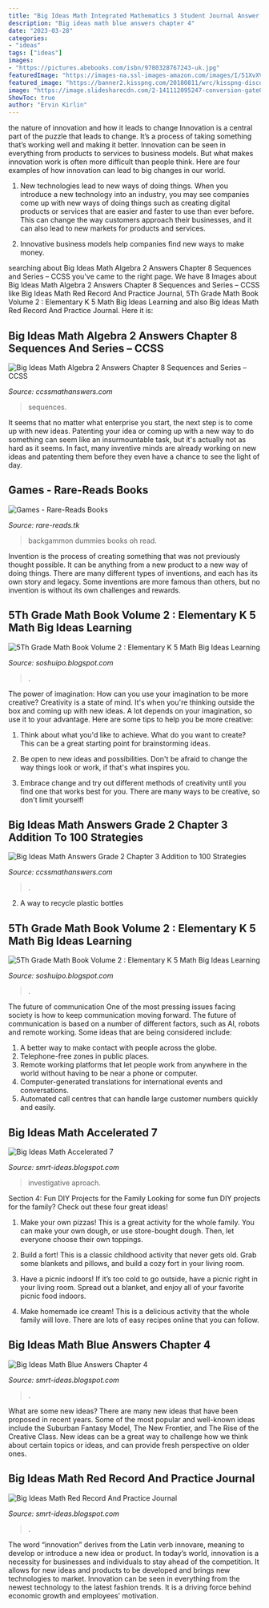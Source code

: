 ```yaml
---
title: "Big Ideas Math Integrated Mathematics 3 Student Journal Answer Key - Big Ideas Math Accelerated 7"
description: "Big ideas math blue answers chapter 4"
date: "2023-03-28"
categories:
- "ideas"
tags: ["ideas"]
images:
- "https://pictures.abebooks.com/isbn/9780328767243-uk.jpg"
featuredImage: "https://images-na.ssl-images-amazon.com/images/I/51XvXVv6s2L._SX319_BO1,204,203,200_.jpg"
featured_image: "https://banner2.kisspng.com/20180811/wrc/kisspng-discovering-algebra-an-investigative-aproach-math-discovering-mathematics-prek-12-5b6f22159d8590.7667364715340098776452.jpg"
image: "https://image.slidesharecdn.com/2-141112095247-conversion-gate01/95/22-2-638.jpg?cb=1415786002"
ShowToc: true
author: "Ervin Kirlin"
---
```



the nature of innovation and how it leads to change
Innovation is a central part of the puzzle that leads to change. It’s a process of taking something that’s working well and making it better. Innovation can be seen in everything from products to services to business models. But what makes innovation work is often more difficult than people think. Here are four examples of how innovation can lead to big changes in our world.
1) New technologies lead to new ways of doing things. When you introduce a new technology into an industry, you may see companies come up with new ways of doing things such as creating digital products or services that are easier and faster to use than ever before. This can change the way customers approach their businesses, and it can also lead to new markets for products and services.

2) Innovative business models help companies find new ways to make money.

	

		
searching about Big Ideas Math Algebra 2 Answers Chapter 8 Sequences and Series – CCSS you've came to the right page. We have 8 Images about Big Ideas Math Algebra 2 Answers Chapter 8 Sequences and Series – CCSS like Big Ideas Math Red Record And Practice Journal, 5Th Grade Math Book Volume 2 : Elementary K 5 Math Big Ideas Learning and also Big Ideas Math Red Record And Practice Journal. Here it is:
		
    
## Big Ideas Math Algebra 2 Answers Chapter 8 Sequences And Series – CCSS

<img loading=lazy src="https://ccssmathanswers.com/wp-content/uploads/2021/02/Big-Ideas-Math-Answer-Key-Algebra-2-Chapter-8-Sequences-and-Series-8.4-a-27.png" onerror="this.onerror=null;this.src='https://tse2.mm.bing.net/th?id=OIP.s6PZCDOWnOieLIggHbC-QQHaCw&amp;pid=15.1';" alt="Big Ideas Math Algebra 2 Answers Chapter 8 Sequences and Series – CCSS">

_Source: ccssmathanswers.com_

>sequences. 

	

It seems that no matter what enterprise you start, the next step is to come up with new ideas. Patenting your idea or coming up with a new way to do something can seem like an insurmountable task, but it's actually not as hard as it seems. In fact, many inventive minds are already working on new ideas and patenting them before they even have a chance to see the light of day.

    
## Games - Rare-Reads Books

<img loading=lazy src="https://images-na.ssl-images-amazon.com/images/I/51XvXVv6s2L._SX319_BO1,204,203,200_.jpg" onerror="this.onerror=null;this.src='https://tse1.mm.bing.net/th?id=OIP.mdQDXZrIIAvRrOcCoOYlEQAAAA&amp;pid=15.1';" alt="Games - Rare-Reads Books">

_Source: rare-reads.tk_

>backgammon dummies books oh read. 

	

Invention is the process of creating something that was not previously thought possible. It can be anything from a new product to a new way of doing things. There are many different types of inventions, and each has its own story and legacy. Some inventions are more famous than others, but no invention is without its own challenges and rewards.

    
## 5Th Grade Math Book Volume 2 : Elementary K 5 Math Big Ideas Learning

<img loading=lazy src="https://ecdn.teacherspayteachers.com/thumbitem/Volume-Digital-Interactive-Flip-Book-5th-Grade-3359374-1622967119/original-3359374-4.jpg" onerror="this.onerror=null;this.src='https://tse3.mm.bing.net/th?id=OIP.rcvTiQoynC028CoV6HPD_QAAAA&amp;pid=15.1';" alt="5Th Grade Math Book Volume 2 : Elementary K 5 Math Big Ideas Learning">

_Source: soshuipo.blogspot.com_

>. 

	

The power of imagination: How can you use your imagination to be more creative?
Creativity is a state of mind. It's when you're thinking outside the box and coming up with new ideas. A lot depends on your imagination, so use it to your advantage. Here are some tips to help you be more creative:
1. Think about what you'd like to achieve. What do you want to create? This can be a great starting point for brainstorming ideas.

2. Be open to new ideas and possibilities. Don't be afraid to change the way things look or work, if that's what inspires you.

3. Embrace change and try out different methods of creativity until you find one that works best for you. There are many ways to be creative, so don't limit yourself!

    
## Big Ideas Math Answers Grade 2 Chapter 3 Addition To 100 Strategies

<img loading=lazy src="https://ccssmathanswers.com/wp-content/uploads/2020/12/Big-Ideas-Math-Book-2nd-Grade-Answer-Key-Chapter-3-Addition-to-100-Strategies-Decompose-Add-Tens-Ones-Homework-Practice-3.4-Question-7.jpg" onerror="this.onerror=null;this.src='https://tse2.mm.bing.net/th?id=OIP.kIP_7sGZiqwvxrnFoN4CQQHaBZ&amp;pid=15.1';" alt="Big Ideas Math Answers Grade 2 Chapter 3 Addition to 100 Strategies">

_Source: ccssmathanswers.com_

>. 

	

2. A way to recycle plastic bottles 

    
## 5Th Grade Math Book Volume 2 : Elementary K 5 Math Big Ideas Learning

<img loading=lazy src="https://pictures.abebooks.com/isbn/9780328767243-uk.jpg" onerror="this.onerror=null;this.src='https://tse3.mm.bing.net/th?id=OIP.gf_CxbjfdMYpPomddLCaJgHaEK&amp;pid=15.1';" alt="5Th Grade Math Book Volume 2 : Elementary K 5 Math Big Ideas Learning">

_Source: soshuipo.blogspot.com_

>. 

	

The future of communication
One of the most pressing issues facing society is how to keep communication moving forward. The future of communication is based on a number of different factors, such as AI, robots and remote working. Some ideas that are being considered include: 
1. A better way to make contact with people across the globe. 
2. Telephone-free zones in public places. 
3. Remote working platforms that let people work from anywhere in the world without having to be near a phone or computer. 
4. Computer-generated translations for international events and conversations. 
5. Automated call centres that can handle large customer numbers quickly and easily.

    
## Big Ideas Math Accelerated 7

<img loading=lazy src="https://banner2.kisspng.com/20180811/wrc/kisspng-discovering-algebra-an-investigative-aproach-math-discovering-mathematics-prek-12-5b6f22159d8590.7667364715340098776452.jpg" onerror="this.onerror=null;this.src='https://tse1.mm.bing.net/th?id=OIP.o-wXbrJnolgR7kYEl07f4gHaE8&amp;pid=15.1';" alt="Big Ideas Math Accelerated 7">

_Source: smrt-ideas.blogspot.com_

>investigative aproach. 

	

Section 4: Fun DIY Projects for the Family
Looking for some fun DIY projects for the family? Check out these four great ideas!
1. Make your own pizzas! This is a great activity for the whole family. You can make your own dough, or use store-bought dough. Then, let everyone choose their own toppings.

2. Build a fort! This is a classic childhood activity that never gets old. Grab some blankets and pillows, and build a cozy fort in your living room.

3. Have a picnic indoors! If it’s too cold to go outside, have a picnic right in your living room. Spread out a blanket, and enjoy all of your favorite picnic food indoors.

4. Make homemade ice cream! This is a delicious activity that the whole family will love. There are lots of easy recipes online that you can follow.

    
## Big Ideas Math Blue Answers Chapter 4

<img loading=lazy src="https://image.slidesharecdn.com/2-141112095247-conversion-gate01/95/22-2-638.jpg?cb=1415786002" onerror="this.onerror=null;this.src='https://tse4.mm.bing.net/th?id=OIP.HdCLlPxlcOiK2lAmtFAWrAHaJl&amp;pid=15.1';" alt="Big Ideas Math Blue Answers Chapter 4">

_Source: smrt-ideas.blogspot.com_

>. 

	

What are some new ideas?
There are many new ideas that have been proposed in recent years. Some of the most popular and well-known ideas include the Suburban Fantasy Model, The New Frontier, and The Rise of the Creative Class. New ideas can be a great way to challenge how we think about certain topics or ideas, and can provide fresh perspective on older ones.

    
## Big Ideas Math Red Record And Practice Journal

<img loading=lazy src="https://i.ytimg.com/vi/uXfn3Gz6oDQ/maxresdefault.jpg" onerror="this.onerror=null;this.src='https://tse4.mm.bing.net/th?id=OIP.vdh02LC9Qq53cMHKx7yHLAHaEK&amp;pid=15.1';" alt="Big Ideas Math Red Record And Practice Journal">

_Source: smrt-ideas.blogspot.com_

>. 

	

The word “innovation” derives from the Latin verb innovare, meaning to develop or introduce a new idea or product. In today’s world, innovation is a necessity for businesses and individuals to stay ahead of the competition. It allows for new ideas and products to be developed and brings new technologies to market. Innovation can be seen in everything from the newest technology to the latest fashion trends. It is a driving force behind economic growth and employees’ motivation.


